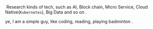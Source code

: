 ​    Research kinds of tech, such as AI, Block chain, Micro Service, Cloud Native(`Kubernetes`), Big Data and so on .

ye, I am a simple guy, like coding, reading, playing badminton .

